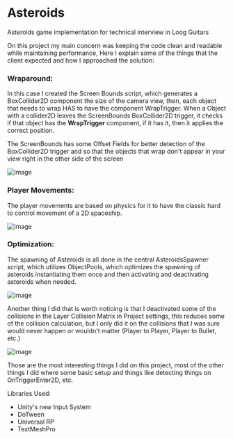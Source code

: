 # Asteroids
Asteroids game implementation for technical interview in Loog Guitars

On this project my main concern was keeping the code clean and readable while maintaining performance, Here I explain some of the things that the client expected and how I approached the solution:

### Wraparound:
In this case I created the Screen Bounds script, which generates a BoxCollider2D component the size of the camera view, then, each object that needs to wrap HAS to have the component WrapTrigger.
When a Object with a collider2D leaves the ScreenBounds BoxCollider2D trigger, it checks if that object has the <b>WrapTrigger</b> component, if it has it, then it applies the correct position.

The ScreenBounds has some Offset Fields for better detection of the BoxCollider2D trigger and so that the objects that wrap don't appear in your view right in the other side of the screen

![image](https://user-images.githubusercontent.com/61606117/230508443-5072a445-f592-431e-b38b-866da6cfb4aa.png)


### Player Movements:
The player movements are based on physics for it to have the classic hard to control movement of a 2D spaceship.

![image](https://user-images.githubusercontent.com/61606117/230508766-e1db3263-a0f2-4c3c-8775-fd2a8bec3e46.png)


### Optimization:
The spawning of Asteroids is all done in the central AsteroidsSpawner script, which utilizes ObjectPools, which optimizes the spawning of asteroids instantiating them once and then activating and deactivating asteroids when needed.

![image](https://user-images.githubusercontent.com/61606117/230509133-638d1acf-3810-4dbc-99e5-acdc38a88e78.png)

Another thing I did that is worth noticing is that I deactivated some of the collisions in the Layer Collision Matrix in Project settings, this reduces some of the collision calculation, but I only did it on the collisions that I was sure would never happen or wouldn't matter (Player to Player, Player to Bullet, etc.)

![image](https://user-images.githubusercontent.com/61606117/230509772-71cafacd-cb46-406b-ac6f-f02b719fd676.png)


Those are the most interesting things I did on this project, most of the other things I did where some basic setup and things like detecting things on OnTriggerEnter2D, etc.  


Libraries Used:
- Unity's new Input System
- DoTween
- Universal RP
- TextMeshPro
